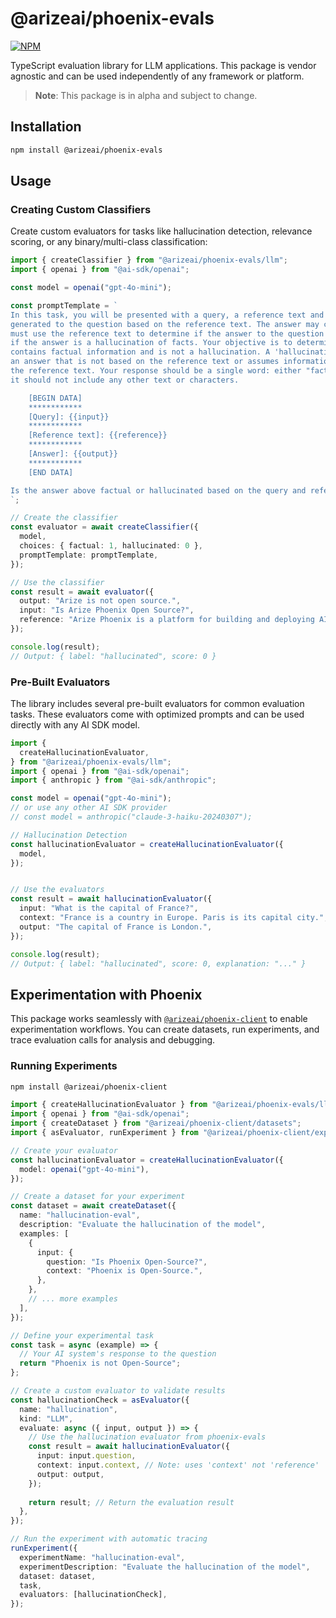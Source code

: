 # @arizeai/phoenix-evals

[![NPM](https://img.shields.io/npm/v/%40arizeai%2Fphoenix-evals)](https://www.npmjs.com/package/@arizeai/phoenix-evals)

TypeScript evaluation library for LLM applications. This package is vendor agnostic and can be used independently of any framework or platform.

> **Note**: This package is in alpha and subject to change.

## Installation

```bash
npm install @arizeai/phoenix-evals
```

## Usage

### Creating Custom Classifiers

Create custom evaluators for tasks like hallucination detection, relevance scoring, or any binary/multi-class classification:

```typescript
import { createClassifier } from "@arizeai/phoenix-evals/llm";
import { openai } from "@ai-sdk/openai";

const model = openai("gpt-4o-mini");

const promptTemplate = `
In this task, you will be presented with a query, a reference text and an answer. The answer is
generated to the question based on the reference text. The answer may contain false information. You
must use the reference text to determine if the answer to the question contains false information,
if the answer is a hallucination of facts. Your objective is to determine whether the answer text
contains factual information and is not a hallucination. A 'hallucination' refers to
an answer that is not based on the reference text or assumes information that is not available in
the reference text. Your response should be a single word: either "factual" or "hallucinated", and
it should not include any other text or characters.

    [BEGIN DATA]
    ************
    [Query]: {{input}}
    ************
    [Reference text]: {{reference}}
    ************
    [Answer]: {{output}}
    ************
    [END DATA]

Is the answer above factual or hallucinated based on the query and reference text?
`;

// Create the classifier
const evaluator = await createClassifier({
  model,
  choices: { factual: 1, hallucinated: 0 },
  promptTemplate: promptTemplate,
});

// Use the classifier
const result = await evaluator({
  output: "Arize is not open source.",
  input: "Is Arize Phoenix Open Source?",
  reference: "Arize Phoenix is a platform for building and deploying AI applications. It is open source.",
});

console.log(result);
// Output: { label: "hallucinated", score: 0 }
```

### Pre-Built Evaluators

The library includes several pre-built evaluators for common evaluation tasks. These evaluators come with optimized prompts and can be used directly with any AI SDK model.

```typescript
import { 
  createHallucinationEvaluator,
} from "@arizeai/phoenix-evals/llm";
import { openai } from "@ai-sdk/openai";
import { anthropic } from "@ai-sdk/anthropic";

const model = openai("gpt-4o-mini");
// or use any other AI SDK provider
// const model = anthropic("claude-3-haiku-20240307");

// Hallucination Detection
const hallucinationEvaluator = createHallucinationEvaluator({
  model,
});


// Use the evaluators
const result = await hallucinationEvaluator({
  input: "What is the capital of France?",
  context: "France is a country in Europe. Paris is its capital city.",
  output: "The capital of France is London.",
});

console.log(result);
// Output: { label: "hallucinated", score: 0, explanation: "..." }
```

## Experimentation with Phoenix

This package works seamlessly with [`@arizeai/phoenix-client`](https://www.npmjs.com/package/@arizeai/phoenix-client) to enable experimentation workflows. You can create datasets, run experiments, and trace evaluation calls for analysis and debugging.

### Running Experiments

```bash
npm install @arizeai/phoenix-client
```

```typescript
import { createHallucinationEvaluator } from "@arizeai/phoenix-evals/llm";
import { openai } from "@ai-sdk/openai";
import { createDataset } from "@arizeai/phoenix-client/datasets";
import { asEvaluator, runExperiment } from "@arizeai/phoenix-client/experiments";

// Create your evaluator
const hallucinationEvaluator = createHallucinationEvaluator({
  model: openai("gpt-4o-mini"),
});

// Create a dataset for your experiment
const dataset = await createDataset({
  name: "hallucination-eval",
  description: "Evaluate the hallucination of the model",
  examples: [
    {
      input: {
        question: "Is Phoenix Open-Source?",
        context: "Phoenix is Open-Source.",
      },
    },
    // ... more examples
  ],
});

// Define your experimental task
const task = async (example) => {
  // Your AI system's response to the question
  return "Phoenix is not Open-Source";
};

// Create a custom evaluator to validate results
const hallucinationCheck = asEvaluator({
  name: "hallucination",
  kind: "LLM",
  evaluate: async ({ input, output }) => {
    // Use the hallucination evaluator from phoenix-evals
    const result = await hallucinationEvaluator({
      input: input.question,
      context: input.context, // Note: uses 'context' not 'reference'
      output: output,
    });
    
    return result; // Return the evaluation result
  },
});

// Run the experiment with automatic tracing
runExperiment({
  experimentName: "hallucination-eval",
  experimentDescription: "Evaluate the hallucination of the model",
  dataset: dataset,
  task,
  evaluators: [hallucinationCheck],
});
```